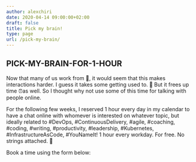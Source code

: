 ```yaml
---
author: alexchiri
date: 2020-04-14 09:00:00+02:00
draft: false
title: Pick my brain!
type: page
url: /pick-my-brain/
---
```


## PICK-MY-BRAIN-FOR-1-HOUR

Now that many of us work from 🏡, it would seem that this makes interactions harder. I guess it takes some getting used to. 💪 But it frees up time ⏰as well. So I thought why not use some of this time for talking with people online.  

For the following few weeks, I reserved 1 hour every day in my calendar to have a chat online with whomever is interested on whatever topic, but ideally related to #DevOps, #ContinuousDelivery, #agile, #coaching, #coding, #writing, #productivity, #leadership, #Kubernetes, #InfrastructureAsCode, #YouNameIt! 1 hour every workday. For free. No strings attached. 🚀

Book a time using the form below: <br/>

<!-- Calendly inline widget begin -->
<div class="calendly-inline-widget" data-url="https://calendly.com/alexchiri/60min" style="min-width:320px;height:630px;"></div>
<script type="text/javascript" src="https://assets.calendly.com/assets/external/widget.js"></script>
<!-- Calendly inline widget end -->

